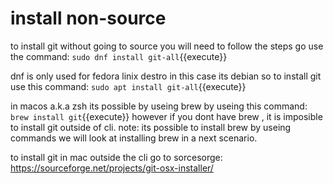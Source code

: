 # install non-source
to install git without going to source you will need to follow the steps
go use the command:
`sudo dnf install git-all`{{execute}}

dnf is only used for fedora linix destro
in this case its debian so to install git use this command:
`sudo apt install git-all`{{execute}}

in macos a.k.a zsh its possible by useing brew by useing this command:
 `brew install git`{{execute}}
 however if you dont have brew , it is imposible to install git outside of cli.
 note: its possible to install brew by useing commands we will look at installing brew in a next scenario.

 to install git in mac outside the cli go to sorcesorge:
 https://sourceforge.net/projects/git-osx-installer/